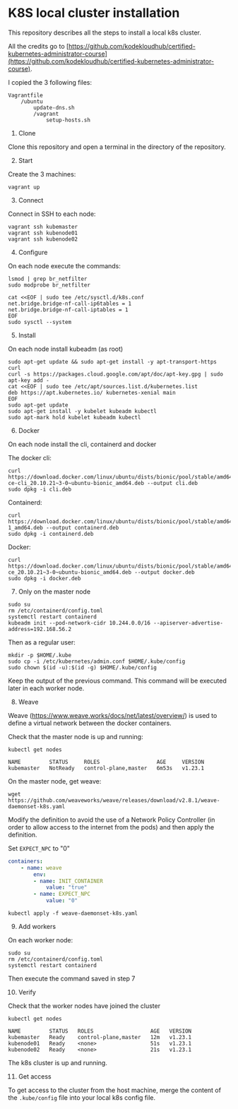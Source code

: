 # K8S local cluster installation

This repository describes all the steps to install a local k8s cluster.

All the credits go to [https://github.com/kodekloudhub/certified-kubernetes-administrator-course](https://github.com/kodekloudhub/certified-kubernetes-administrator-course).

I copied the 3 following files:
```
Vagrantfile
    /ubuntu
        update-dns.sh
        /vagrant
            setup-hosts.sh
```

1. Clone

Clone this repository and open a terminal in the directory of the repository.

2.  Start

Create the 3 machines:
```
vagrant up
```

3.  Connect

Connect in SSH to each node:

```
vagrant ssh kubemaster
vagrant ssh kubenode01
vagrant ssh kubenode02
```
4.  Configure

On each node execute the commands:
```
lsmod | grep br_netfilter
sudo modprobe br_netfilter

cat <<EOF | sudo tee /etc/sysctl.d/k8s.conf
net.bridge.bridge-nf-call-ip6tables = 1
net.bridge.bridge-nf-call-iptables = 1
EOF
sudo sysctl --system
```

5.  Install

On each node install kubeadm (as root)
```
sudo apt-get update && sudo apt-get install -y apt-transport-https curl
curl -s https://packages.cloud.google.com/apt/doc/apt-key.gpg | sudo apt-key add -
cat <<EOF | sudo tee /etc/apt/sources.list.d/kubernetes.list
deb https://apt.kubernetes.io/ kubernetes-xenial main
EOF
sudo apt-get update
sudo apt-get install -y kubelet kubeadm kubectl
sudo apt-mark hold kubelet kubeadm kubectl
```

6.  Docker

On each node install the cli, containerd and docker

The docker cli:
```
curl https://download.docker.com/linux/ubuntu/dists/bionic/pool/stable/amd64/docker-ce-cli_20.10.21~3-0~ubuntu-bionic_amd64.deb --output cli.deb
sudo dpkg -i cli.deb
```

Containerd:
```
curl https://download.docker.com/linux/ubuntu/dists/bionic/pool/stable/amd64/containerd.io_1.6.9-1_amd64.deb --output containerd.deb
sudo dpkg -i containerd.deb
```

Docker:
```
curl https://download.docker.com/linux/ubuntu/dists/bionic/pool/stable/amd64/docker-ce_20.10.21~3-0~ubuntu-bionic_amd64.deb --output docker.deb
sudo dpkg -i docker.deb 
```

7.  Only on the master node

```
sudo su
rm /etc/containerd/config.toml
systemctl restart containerd
kubeadm init --pod-network-cidr 10.244.0.0/16 --apiserver-advertise-address=192.168.56.2
```

Then as a regular user:
```
mkdir -p $HOME/.kube
sudo cp -i /etc/kubernetes/admin.conf $HOME/.kube/config
sudo chown $(id -u):$(id -g) $HOME/.kube/config
```

Keep the output of the previous command. This command will be executed later in each worker node.

8.  Weave

Weave (https://www.weave.works/docs/net/latest/overview/) is used to define a virtual network between the docker containers.

Check that the master node is up and running:
```
kubectl get nodes

NAME         STATUS     ROLES                  AGE     VERSION
kubemaster   NotReady   control-plane,master   6m53s   v1.23.1
```

On the master node, get weave:

```
wget https://github.com/weaveworks/weave/releases/download/v2.8.1/weave-daemonset-k8s.yaml
```

Modify the definition to avoid the use of a Network Policy Controller (in order to allow access to the internet from the pods) and then apply the definition.  

Set `EXPECT_NPC` to "0"

```yaml
containers:
    - name: weave
        env:
        - name: INIT_CONTAINER
            value: "true"
        - name: EXPECT_NPC
            value: "0"
```

```
kubectl apply -f weave-daemonset-k8s.yaml
```

9.  Add workers

On each worker node:
```
sudo su
rm /etc/containerd/config.toml
systemctl restart containerd
```

Then execute the command saved in step 7

10. Verify

Check that the worker nodes have joined the cluster
```
kubectl get nodes

NAME         STATUS   ROLES                  AGE   VERSION
kubemaster   Ready    control-plane,master   12m   v1.23.1
kubenode01   Ready    <none>                 51s   v1.23.1
kubenode02   Ready    <none>                 21s   v1.23.1
```

The k8s cluster is up and running.

11. Get access

To get access to the cluster from the host machine, merge the content of the ```.kube/config``` file into your local k8s config file.


